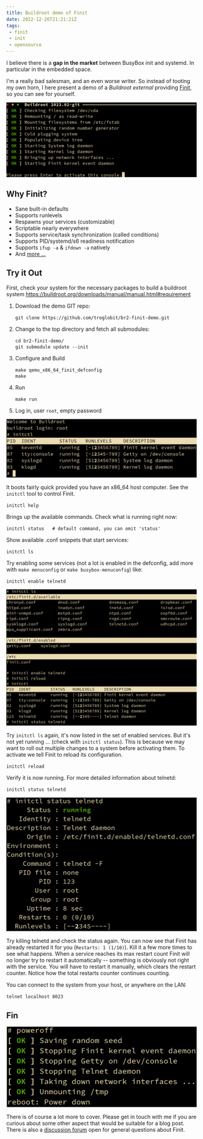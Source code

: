 ```yaml
---
title: Buildroot demo of Finit
date: 2022-12-26T21:21:21Z
tags:
 - finit
 - init
 - opensource
---
```


I believe there is a **gap in the market** between BusyBox init and
systemd.  In particular in the embedded space.

I'm a really bad salesman, and an even worse writer.  So instead of
tooting my own horn, I here present a demo of a *Buildroot external*
providing [Finit][1], so you can see for yourself.

![Finit bootstrap](/images/finit-demo/bootstrap.png#floatright)

<!--more-->

Why Finit?
----------

 - Sane built-in defaults
 - Supports runlevels
 - Respawns your services (customizable)
 - Scriptable nearly everywhere
 - Supports service/task synchronization (called conditions)
 - Supports PID/systemd/s6 readiness notification
 - Supports `ifup -a` & `ifdown -a` natively
 - And [more ...](https://github.com/troglobit/finit#introduction)


Try it Out
----------

First, check your system for the necessary packages to build a buildroot
system <https://buildroot.org/downloads/manual/manual.html#requirement>

 1. Download the demo GIT repo:

        git clone https://github.com/troglobit/br2-finit-demo.git

 2. Change to the top directory and fetch all submodules:

        cd br2-finit-demo/
        git submodule update --init

 3. Configure and Build

        make qemu_x86_64_finit_defconfig
        make

 4. Run

        make run

 5. Log in, user `root`, empty password

![Finit login](/images/finit-demo/login.png#floatright)

It boots fairly quick provided you have an x86_64 host computer.  See
the `initctl` tool to control Finit.

    initctl help

Brings up the available commands.  Check what is running right now:

    initctl status   # default command, you can omit 'status'

Show available .conf snippets that start services:

    initctl ls

Try enabling some services (not a lot is enabled in the defconfig, add
more with `make menuconfig` or `make busybox-menuconfig`) like:

    initctl enable telnetd

![Enable service](/images/finit-demo/enable.png#floatright)

Try `initctl ls` again, it's now listed in the set of enabled services.
But it's not yet running ... (check with `initctl status`).  This is
because we may want to roll out multiple changes to a system before
activating them.  To activate we tell Finit to reload its configuration.

    initctl reload

Verify it is now running.  For more detailed information about telnetd:

    initctl status telnetd

![Service status](/images/finit-demo/status.png#floatright)

Try killing telnetd and check the status again.  You can now see that
Finit has already restarted it for you (`Restarts: 1 (1/10)`).  Kill it
a few more times to see what happens.  When a service reaches its max
restart count Finit will no longer try to restart it automatically --
something is obviously not right with the service.  You will have to
restart it manually, which clears the restart counter.  Notice how the
total restarts counter continues counting.

You can connect to the system from your host, or anywhere on the LAN:

    telnet localhost 8023


Fin
---

![Finit poweroff](/images/finit-demo/poweroff.png#floatright)

There is of course a lot more to cover.  Please get in touch with me if
you are curious about some other aspect that would be suitable for a
blog post.  There is also a [discussion forum][2] open for general
questions about Finit.

[1]: https://github.com/troglobit/finit#introduction
[2]: https://github.com/troglobit/finit/discussions
